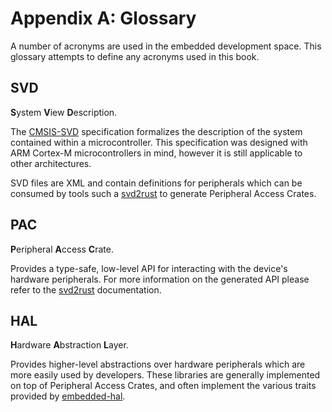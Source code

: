 # Appendix A: Glossary

A number of acronyms are used in the embedded development space. This glossary attempts to define any acronyms used in this book.

## SVD

**S**ystem **V**iew **D**escription.

The [CMSIS-SVD] specification formalizes the description of the system contained within a microcontroller. This specification was designed with ARM Cortex-M microcontrollers in mind, however it is still applicable to other architectures.

SVD files are XML and contain definitions for peripherals which can be consumed by tools such a [svd2rust] to generate Peripheral Access Crates.

[cmsis-svd]: https://arm-software.github.io/CMSIS_5/SVD/html/index.html
[svd2rust]: https://github.com/rust-embedded/svd2rust/

## PAC

**P**eripheral **A**ccess **C**rate.

Provides a type-safe, low-level API for interacting with the device's hardware peripherals. For more information on the generated API please refer to the [svd2rust] documentation.

## HAL

**H**ardware **A**bstraction **L**ayer.

Provides higher-level abstractions over hardware peripherals which are more easily used by developers. These libraries are generally implemented on top of Peripheral Access Crates, and often implement the various traits provided by [embedded-hal].

[embedded-hal]: https://github.com/rust-embedded/embedded-hal
